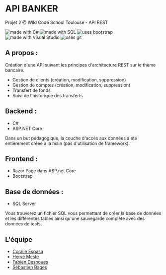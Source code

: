 # API BANKER

Projet 2 @ Wild Code School Toulouse - API REST

<img src="https://img.shields.io/badge/Uses-C%23-489927" alt="made with C#"> <img src="https://img.shields.io/badge/Uses-SQL-f7f7f7" alt="made with SQL"> <img  src="https://img.shields.io/badge/Uses-Bootstrap-543b79"  alt="uses bootstrap"> <img src="https://img.shields.io/badge/Uses-VS-641f76"  alt="made with Visual Studio"> <img src="https://img.shields.io/badge/Uses-Git-red.svg"  alt="uses git">

## A propos :

Création d'une API suivant les principes d'architecture REST sur le thème bancaire.

- Gestion de clients (création, modification, suppression)
- Gestion de comptes (création, modification, suppression)
- Transfert de fonds
- Suivi de l'historique des transferts

## Backend :

- C#
- ASP.NET Core

Dans un but pédagogique, la couche d'accès aux données a été entièrement créée à la main (pas d'utilisation de framework).

## Frontend :

- Razor Page dans ASP.net Core
- Bootstrap

## Base de données :

- SQL Server

Vous trouverez un fichier SQL vous permettant de créer la base de données et les différentes tables ainsi qu'une sauvegarde complète avec des données de tests.

## L'équipe

- [Coralie Espasa](https://github.com/CoralieEspasa)
- [Hervé Meste](https://github.com/gloups31)
- [Fabien Desnoues](https://github.com/FabienD31)
- [Sébastien Bages](https://github.com/sebastienbages)
